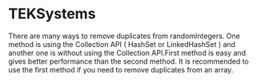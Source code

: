 # TEKSystems

There are many ways to remove duplicates from randomIntegers. One method is using the Collection API ( HashSet or LinkedHashSet )
and another one is without using the Collection API.First method is easy and gives better performance than the second method.
It is recommended to use the first method if you need to remove duplicates from an array.
